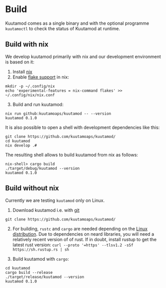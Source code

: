# Build

Kuutamod comes as a single binary and with the optional programme `kuutamoctl`
to check the  status of Kuutamod at runtime.

## Build with nix

We develop kuutamod primarily with nix and our development environment is based on it: 

1. Install [nix](https://nix.dev/tutorials/install-nix)
2. Enable [flake support](https://xeiaso.net/blog/nix-flakes-1-2022-02-21) in nix:

```console
mkdir -p ~/.config/nix
echo 'experimental-features = nix-command flakes' >> ~/.config/nix/nix.conf
```

3. Build and run kuutamod:

```
nix run github:kuutamoaps/kuutamod -- --version
kuutamod 0.1.0
```

It is also possible to open a shell with development dependencies like this:

```
git clone https://github.com/kuutamoaps/kuutamod/
cd kuutamod
nix develop .#
```

The resulting shell allows to build kuutamod from nix as follows: 

```
nix-shell> cargo build
./target/debug/kuutamod --version
kuutamod 0.1.0
```

## Build without nix

Currently we are testing `kuutamod` only on Linux.

1. Download kuutamod i.e. with [git](https://git-scm.com/downloads)

```
git clone https://github.com/kuutamoaps/kuutamod/
```

2. For building, `rustc` and `cargo` are needed depending on the 
   [Linux distribution](https://www.rust-lang.org/learn/get-started). 
   Due to dependencies on neard libraries, you will need a relatively recent version of
   of rust. If in doubt, install rustup to get the latest rust version: 
   `curl --proto '=https' --tlsv1.2 -sSf https://sh.rustup.rs | sh`

3. Build kuutamod with `cargo`:

```
cd kuutamod
cargo build --release
./target/release/kuutamod --version
kuutamod 0.1.0
```
